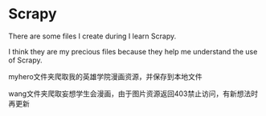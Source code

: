 # Scrapy
There are some files I create during I learn Scrapy. 

I think they are my precious files because they help me understand the use of Scrapy.

myhero文件夹爬取我的英雄学院漫画资源，并保存到本地文件

wang文件夹爬取妄想学生会漫画，由于图片资源返回403禁止访问，有新想法时再更新


